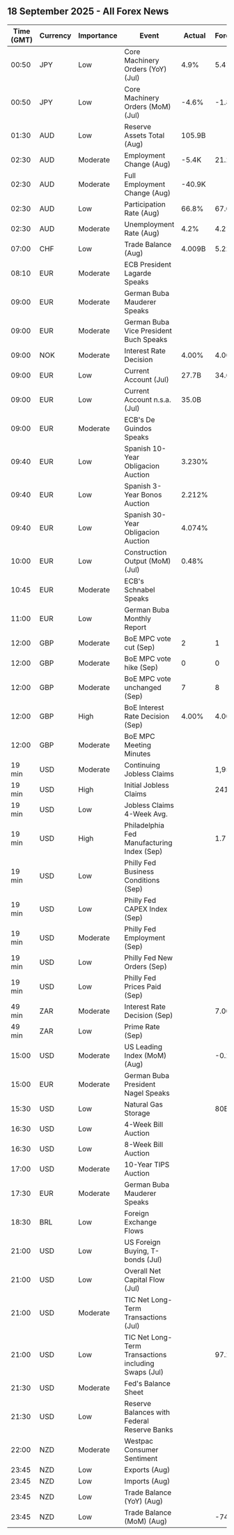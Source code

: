 ## 18 September 2025 - All Forex News

| Time (GMT) | Currency | Importance | Event | Actual | Forecast | Previous |
|------|----------|------------|-------|--------|----------|----------|
| 00:50 | JPY | Low | Core Machinery Orders (YoY) (Jul) | 4.9% | 5.4% | 7.6% |
| 00:50 | JPY | Low | Core Machinery Orders (MoM) (Jul) | -4.6% | -1.8% | 3.0% |
| 01:30 | AUD | Low | Reserve Assets Total (Aug) | 105.9B |  | 104.3B |
| 02:30 | AUD | Moderate | Employment Change (Aug) | -5.4K | 21.2K | 26.5K |
| 02:30 | AUD | Moderate | Full Employment Change (Aug) | -40.9K |  | 63.6K |
| 02:30 | AUD | Low | Participation Rate (Aug) | 66.8% | 67.0% | 67.0% |
| 02:30 | AUD | Moderate | Unemployment Rate (Aug) | 4.2% | 4.2% | 4.2% |
| 07:00 | CHF | Low | Trade Balance (Aug) | 4.009B | 5.220B | 4.619B |
| 08:10 | EUR | Moderate | ECB President Lagarde Speaks |  |  |  |
| 09:00 | EUR | Moderate | German Buba Mauderer Speaks |  |  |  |
| 09:00 | EUR | Moderate | German Buba Vice President Buch Speaks |  |  |  |
| 09:00 | NOK | Moderate | Interest Rate Decision | 4.00% | 4.00% | 4.25% |
| 09:00 | EUR | Low | Current Account (Jul) | 27.7B | 34.6B | 35.8B |
| 09:00 | EUR | Low | Current Account n.s.a. (Jul) | 35.0B |  | 38.9B |
| 09:00 | EUR | Moderate | ECB's De Guindos Speaks |  |  |  |
| 09:40 | EUR | Low | Spanish 10-Year Obligacion Auction | 3.230% |  | 3.200% |
| 09:40 | EUR | Low | Spanish 3-Year Bonos Auction | 2.212% |  | 2.204% |
| 09:40 | EUR | Low | Spanish 30-Year Obligacion Auction | 4.074% |  | 3.974% |
| 10:00 | EUR | Low | Construction Output (MoM) (Jul) | 0.48% |  | -0.66% |
| 10:45 | EUR | Moderate | ECB's Schnabel Speaks |  |  |  |
| 11:00 | EUR | Low | German Buba Monthly Report |  |  |  |
| 12:00 | GBP | Moderate | BoE MPC vote cut (Sep) | 2 | 1 | 5 |
| 12:00 | GBP | Moderate | BoE MPC vote hike (Sep) | 0 | 0 | 0 |
| 12:00 | GBP | Moderate | BoE MPC vote unchanged (Sep) | 7 | 8 | 4 |
| 12:00 | GBP | High | BoE Interest Rate Decision (Sep) | 4.00% | 4.00% | 4.00% |
| 12:00 | GBP | Moderate | BoE MPC Meeting Minutes |  |  |  |
| 19 min | USD | Moderate | Continuing Jobless Claims |  | 1,950K | 1,939K |
| 19 min | USD | High | Initial Jobless Claims |  | 241K | 263K |
| 19 min | USD | Low | Jobless Claims 4-Week Avg. |  |  | 240.50K |
| 19 min | USD | High | Philadelphia Fed Manufacturing Index (Sep) |  | 1.7 | -0.3 |
| 19 min | USD | Low | Philly Fed Business Conditions (Sep) |  |  | 25.0 |
| 19 min | USD | Low | Philly Fed CAPEX Index (Sep) |  |  | 38.40 |
| 19 min | USD | Moderate | Philly Fed Employment (Sep) |  |  | 5.9 |
| 19 min | USD | Low | Philly Fed New Orders (Sep) |  |  | -1.9 |
| 19 min | USD | Low | Philly Fed Prices Paid (Sep) |  |  | 66.80 |
| 49 min | ZAR | Moderate | Interest Rate Decision (Sep) |  | 7.00% | 7.00% |
| 49 min | ZAR | Low | Prime Rate (Sep) |  |  | 10.50% |
| 15:00 | USD | Moderate | US Leading Index (MoM) (Aug) |  | -0.2% | -0.1% |
| 15:00 | EUR | Moderate | German Buba President Nagel Speaks |  |  |  |
| 15:30 | USD | Low | Natural Gas Storage |  | 80B | 71B |
| 16:30 | USD | Low | 4-Week Bill Auction |  |  | 4.060% |
| 16:30 | USD | Low | 8-Week Bill Auction |  |  | 4.000% |
| 17:00 | USD | Moderate | 10-Year TIPS Auction |  |  | 1.985% |
| 17:30 | EUR | Moderate | German Buba Mauderer Speaks |  |  |  |
| 18:30 | BRL | Low | Foreign Exchange Flows |  |  | 0.276B |
| 21:00 | USD | Low | US Foreign Buying, T-bonds (Jul) |  |  | -5.00B |
| 21:00 | USD | Low | Overall Net Capital Flow (Jul) |  |  | 77.80B |
| 21:00 | USD | Moderate | TIC Net Long-Term Transactions (Jul) |  |  | 150.8B |
| 21:00 | USD | Low | TIC Net Long-Term Transactions including Swaps (Jul) |  | 97.20B | 150.80B |
| 21:30 | USD | Moderate | Fed's Balance Sheet |  |  | 6,606B |
| 21:30 | USD | Low | Reserve Balances with Federal Reserve Banks |  |  | 3.151T |
| 22:00 | NZD | Moderate | Westpac Consumer Sentiment |  |  | 91.2 |
| 23:45 | NZD | Low | Exports (Aug) |  |  | 6.71B |
| 23:45 | NZD | Low | Imports (Aug) |  |  | 7.28B |
| 23:45 | NZD | Low | Trade Balance (YoY) (Aug) |  |  | -3,940M |
| 23:45 | NZD | Low | Trade Balance (MoM) (Aug) |  | -746M | -578M |
